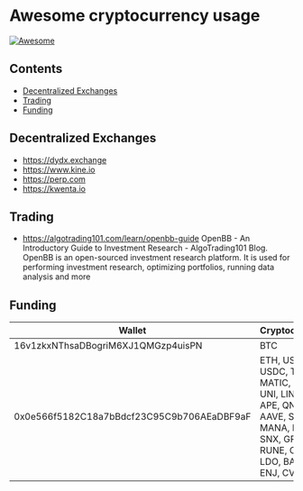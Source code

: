 # Awesome cryptocurrency usage

[![Awesome](https://awesome.re/badge.svg)](https://awesome.re)


## Contents

- [Decentralized Exchanges](#decentralized-exchanges)
- [Trading](#trading)
- [Funding](#funding)


## Decentralized Exchanges

- https://dydx.exchange
- https://www.kine.io
- https://perp.com
- https://kwenta.io


## Trading

* https://algotrading101.com/learn/openbb-guide OpenBB - An Introductory Guide to Investment Research - AlgoTrading101 Blog. OpenBB is an open-sourced investment research platform. It is used for performing investment research, optimizing portfolios, running data analysis and more


## Funding


Wallet | Cryptocurrency
--- | ---
16v1zkxNThsaDBogriM6XJ1QMGzp4uisPN | BTC
0x0e566f5182C18a7bBdcf23C95C9b706AEaDBF9aF | ETH, USDT, USDC, TUSD, MATIC, SHIB UNI, LINK, CRO, APE, QNT, CHZ AAVE, SAND,  MANA, FTM, SNX, GRT, RUNE, CRV, LDO, BAT, LRC, ENJ, CVX, YFI
